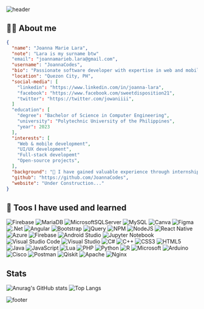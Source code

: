 ![header](https://capsule-render.vercel.app/api?type=waving&color=auto&height=200&text=Hi!%20I'm%20Joanna&fontSize=90&section=header)

## 👩‍💻 About me
```json
{
  "name": "Joanna Marie Lara",
  "note": "Lara is my surname btw"
  "email": "joannamarieb.lara@gmail.com",
  "username": "JoannaCodes",
  "bio": "Passionate software developer with expertise in web and mobile development.",
  "location": "Quezon City, PH",
  "social-media": [
    "linkedin": "https://www.linkedin.com/in/joanna-lara",
    "facebook": "https://www.facebook.com/sweetdisposition21",
    "twitter": "https://twitter.com/jowaniiii",
  ] 
  "education": [
    "degree": "Bachelor of Science in Computer Engineering",
    "university": "Polytechnic University of the Philippines",
    "year": 2023
  ],
  "interests": [
    "Web & mobile development",
    "UI/UX development",
    "Full-stack developemt"
    "Open-source projects",
  ],
  "background": "💼 I have gained valuable experience through internships at Signopsys Inc. and YouSource Inc. During these internships, I led teams, collaborated with designers and backend developers, and implemented best practices to ensure high-quality deliverables.\n\n📚 Alongside my professional experience, I've pursued a Bachelor's degree in Computer Science. I've worked on intriguing projects such as the 'StudyHive Mobile App' and the 'Dishionary Mobile App,' enhancing my UI/UX design skills and developing a strong sense of time management and attention to detail.\n\n🤝 I've also taken on leadership roles, such as Technical Team Leader at PUP CEMIT, where I managed resources, provided training, and offered technical support to the school community.\n\n💻 My technical skills include proficiency in various software and tools, including Firebase, MySQL, Angular, Bootstrap, jQuery, NodeJS, React Native, and more. I'm well-versed in both front-end and back-end development and have a deep understanding of various programming languages.\n\n🛠️ In addition to my technical skills, I pride myself on being a responsible team player with a quick learning capability. I believe that technology is an ever-evolving field, and I'm committed to embracing new challenges and continuously improving my skills.\n\n🌟 Let's connect and collaborate on exciting projects that push the boundaries of what's possible in web and mobile development!",
  "github": "https://github.com/JoannaCodes",
  "website": "Under Construction..."
}
```

## 🤖 Toos I have used and learned
![Firebase](https://img.shields.io/badge/Firebase-039BE5?style=for-the-badge&logo=Firebase&logoColor=white)
![MariaDB](https://img.shields.io/badge/MariaDB-003545?style=for-the-badge&logo=mariadb&logoColor=white)
![MicrosoftSQLServer](https://img.shields.io/badge/Microsoft%20SQL%20Server-CC2927?style=for-the-badge&logo=microsoft%20sql%20server&logoColor=white)
![MySQL](https://img.shields.io/badge/mysql-%2300f.svg?style=for-the-badge&logo=mysql&logoColor=white)
![Canva](https://img.shields.io/badge/Canva-%2300C4CC.svg?style=for-the-badge&logo=Canva&logoColor=white)
![Figma](https://img.shields.io/badge/figma-%23F24E1E.svg?style=for-the-badge&logo=figma&logoColor=white)
![.Net](https://img.shields.io/badge/.NET-5C2D91?style=for-the-badge&logo=.net&logoColor=white)
![Angular](https://img.shields.io/badge/angular-%23DD0031.svg?style=for-the-badge&logo=angular&logoColor=white)
![Bootstrap](https://img.shields.io/badge/bootstrap-%238511FA.svg?style=for-the-badge&logo=bootstrap&logoColor=white)
![jQuery](https://img.shields.io/badge/jquery-%230769AD.svg?style=for-the-badge&logo=jquery&logoColor=white)
![NPM](https://img.shields.io/badge/NPM-%23CB3837.svg?style=for-the-badge&logo=npm&logoColor=white)
![NodeJS](https://img.shields.io/badge/node.js-6DA55F?style=for-the-badge&logo=node.js&logoColor=white)
![React Native](https://img.shields.io/badge/react_native-%2320232a.svg?style=for-the-badge&logo=react&logoColor=%2361DAFB)
![Azure](https://img.shields.io/badge/azure-%230072C6.svg?style=for-the-badge&logo=microsoftazure&logoColor=white)
![Firebase](https://img.shields.io/badge/firebase-%23039BE5.svg?style=for-the-badge&logo=firebase)
![Android Studio](https://img.shields.io/badge/Android%20Studio-3DDC84.svg?style=for-the-badge&logo=android-studio&logoColor=white)
![Jupyter Notebook](https://img.shields.io/badge/jupyter-%23FA0F00.svg?style=for-the-badge&logo=jupyter&logoColor=white)
![Visual Studio Code](https://img.shields.io/badge/Visual%20Studio%20Code-0078d7.svg?style=for-the-badge&logo=visual-studio-code&logoColor=white)
![Visual Studio](https://img.shields.io/badge/Visual%20Studio-5C2D91.svg?style=for-the-badge&logo=visual-studio&logoColor=white)
![C#](https://img.shields.io/badge/c%23-%23239120.svg?style=for-the-badge&logo=c-sharp&logoColor=white)
![C++](https://img.shields.io/badge/c++-%2300599C.svg?style=for-the-badge&logo=c%2B%2B&logoColor=white)
![CSS3](https://img.shields.io/badge/css3-%231572B6.svg?style=for-the-badge&logo=css3&logoColor=white)
![HTML5](https://img.shields.io/badge/html5-%23E34F26.svg?style=for-the-badge&logo=html5&logoColor=white)
![Java](https://img.shields.io/badge/java-%23ED8B00.svg?style=for-the-badge&logo=openjdk&logoColor=white)
![JavaScript](https://img.shields.io/badge/javascript-%23323330.svg?style=for-the-badge&logo=javascript&logoColor=%23F7DF1E)
![Lua](https://img.shields.io/badge/lua-%232C2D72.svg?style=for-the-badge&logo=lua&logoColor=white)
![PHP](https://img.shields.io/badge/php-%23777BB4.svg?style=for-the-badge&logo=php&logoColor=white)
![Python](https://img.shields.io/badge/python-3670A0?style=for-the-badge&logo=python&logoColor=ffdd54)
![R](https://img.shields.io/badge/r-%23276DC3.svg?style=for-the-badge&logo=r&logoColor=white)
![Microsoft](https://img.shields.io/badge/Microsoft-0078D4?style=for-the-badge&logo=microsoft&logoColor=white)
![Arduino](https://img.shields.io/badge/-Arduino-00979D?style=for-the-badge&logo=Arduino&logoColor=white)
![Cisco](https://img.shields.io/badge/cisco-%23049fd9.svg?style=for-the-badge&logo=cisco&logoColor=black)
![Postman](https://img.shields.io/badge/Postman-FF6C37?style=for-the-badge&logo=postman&logoColor=white)
![Qiskit](https://img.shields.io/badge/Qiskit-%236929C4.svg?style=for-the-badge&logo=Qiskit&logoColor=white)
![Apache](https://img.shields.io/badge/apache-%23D42029.svg?style=for-the-badge&logo=apache&logoColor=white)
![Nginx](https://img.shields.io/badge/nginx-%23009639.svg?style=for-the-badge&logo=nginx&logoColor=white)

## Stats
![Anurag's GitHub stats](https://github-readme-stats.vercel.app/api?username=anuraghazra&show_icons=true&theme=highcontrast)
![Top Langs](https://github-readme-stats.vercel.app/api/top-langs/?username=anuraghazra&hide_progress=true)


![footer](https://capsule-render.vercel.app/api?type=waving&color=auto&height=100&text=Open%20for%20collaboration&fontSize=40&fontColor=303030&section=footer)


<!---
JoannaCodes/JoannaCodes is a ✨ special ✨ repository because its `README.md` (this file) appears on your GitHub profile.
You can click the Preview link to take a look at your changes.
--->

